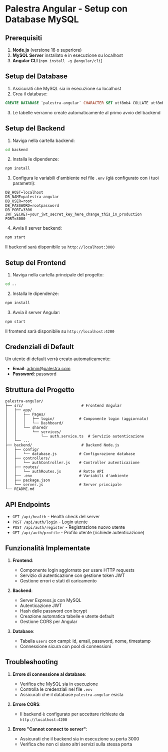 # Palestra Angular - Setup con Database MySQL

## Prerequisiti

1. **Node.js** (versione 16 o superiore)
2. **MySQL Server** installato e in esecuzione su localhost
3. **Angular CLI** (`npm install -g @angular/cli`)

## Setup del Database

1. Assicurati che MySQL sia in esecuzione su localhost
2. Crea il database:
```sql
CREATE DATABASE `palestra-angular` CHARACTER SET utf8mb4 COLLATE utf8mb4_unicode_ci;
```

3. Le tabelle verranno create automaticamente al primo avvio del backend

## Setup del Backend

1. Naviga nella cartella backend:
```bash
cd backend
```

2. Installa le dipendenze:
```bash
npm install
```

3. Configura le variabili d'ambiente nel file `.env` (già configurato con i tuoi parametri):
```
DB_HOST=localhost
DB_NAME=palestra-angular
DB_USER=root
DB_PASSWORD=rootpassword
DB_PORT=3306
JWT_SECRET=your_jwt_secret_key_here_change_this_in_production
PORT=3000
```

4. Avvia il server backend:
```bash
npm start
```

Il backend sarà disponibile su `http://localhost:3000`

## Setup del Frontend

1. Naviga nella cartella principale del progetto:
```bash
cd ..
```

2. Installa le dipendenze:
```bash
npm install
```

3. Avvia il server Angular:
```bash
npm start
```

Il frontend sarà disponibile su `http://localhost:4200`

## Credenziali di Default

Un utente di default verrà creato automaticamente:
- **Email**: admin@palestra.com
- **Password**: password

## Struttura del Progetto

```
palestra-angular/
├── src/                          # Frontend Angular
│   ├── app/
│   │   ├── Pages/
│   │   │   ├── login/           # Componente login (aggiornato)
│   │   │   └── Dashboard/
│   │   └── shared/
│   │       └── services/
│   │           └── auth.service.ts  # Servizio autenticazione
│   └── ...
├── backend/                      # Backend Node.js
│   ├── config/
│   │   └── database.js          # Configurazione database
│   ├── controllers/
│   │   └── authController.js    # Controller autenticazione
│   ├── routes/
│   │   └── authRoutes.js        # Rotte API
│   ├── .env                     # Variabili d'ambiente
│   ├── package.json
│   └── server.js                # Server principale
└── README.md
```

## API Endpoints

- `GET /api/health` - Health check del server
- `POST /api/auth/login` - Login utente
- `POST /api/auth/register` - Registrazione nuovo utente
- `GET /api/auth/profile` - Profilo utente (richiede autenticazione)

## Funzionalità Implementate

1. **Frontend**:
   - Componente login aggiornato per usare HTTP requests
   - Servizio di autenticazione con gestione token JWT
   - Gestione errori e stati di caricamento

2. **Backend**:
   - Server Express.js con MySQL
   - Autenticazione JWT
   - Hash delle password con bcrypt
   - Creazione automatica tabelle e utente default
   - Gestione CORS per Angular

3. **Database**:
   - Tabella `users` con campi: id, email, password, nome, timestamp
   - Connessione sicura con pool di connessioni

## Troubleshooting

1. **Errore di connessione al database**:
   - Verifica che MySQL sia in esecuzione
   - Controlla le credenziali nel file `.env`
   - Assicurati che il database `palestra-angular` esista

2. **Errore CORS**:
   - Il backend è configurato per accettare richieste da `http://localhost:4200`

3. **Errore "Cannot connect to server"**:
   - Assicurati che il backend sia in esecuzione su porta 3000
   - Verifica che non ci siano altri servizi sulla stessa porta
